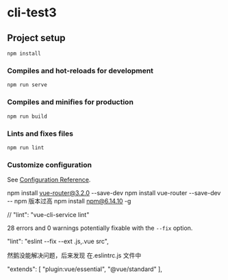 # cli-test3

## Project setup
```
npm install
```

### Compiles and hot-reloads for development
```
npm run serve
```

### Compiles and minifies for production
```
npm run build
```

### Lints and fixes files
```
npm run lint
```

### Customize configuration
See [Configuration Reference](https://cli.vuejs.org/config/).


npm install vue-router@3.2.0 --save-dev
npm install vue-router --save-dev
-- npm 版本过高
npm install npm@6.14.10 -g

//    "lint": "vue-cli-service lint"


28 errors and 0 warnings potentially fixable with the `--fix` option.

"lint": "eslint --fix --ext .js,.vue src",


然鹅没能解决问题，后来发现 在.eslintrc.js 文件中

 "extends": [
      "plugin:vue/essential",
      "@vue/standard"
    ],